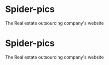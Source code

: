 # Spider-pics
The Real estate outsourcing company's website 

# Spider-pics
The Real estate outsourcing company's website 
